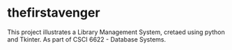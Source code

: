 # thefirstavenger
This project illustrates a Library Management System, cretaed using python and Tkinter. As part of CSCI 6622 - Database Systems.
